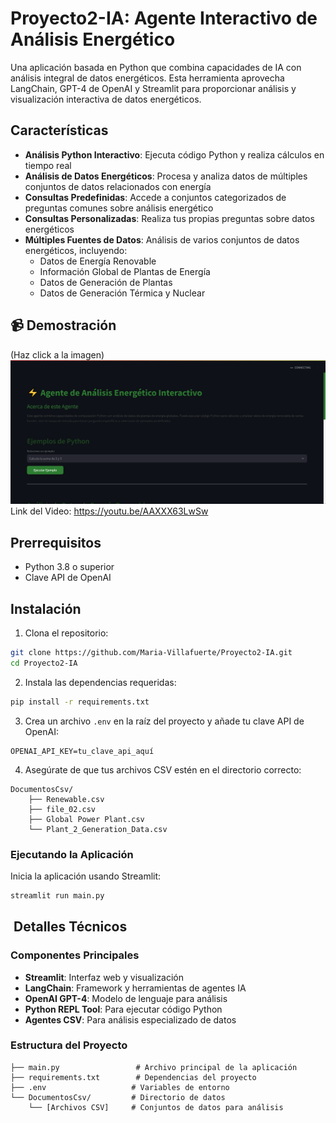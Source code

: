 # Proyecto2-IA: Agente Interactivo de Análisis Energético

Una aplicación basada en Python que combina capacidades de IA con análisis integral de datos energéticos. Esta herramienta aprovecha LangChain, GPT-4 de OpenAI y Streamlit para proporcionar análisis y visualización interactiva de datos energéticos.

## Características

- **Análisis Python Interactivo**: Ejecuta código Python y realiza cálculos en tiempo real
- **Análisis de Datos Energéticos**: Procesa y analiza datos de múltiples conjuntos de datos relacionados con energía
- **Consultas Predefinidas**: Accede a conjuntos categorizados de preguntas comunes sobre análisis energético
- **Consultas Personalizadas**: Realiza tus propias preguntas sobre datos energéticos
- **Múltiples Fuentes de Datos**: Análisis de varios conjuntos de datos energéticos, incluyendo:
  - Datos de Energía Renovable
  - Información Global de Plantas de Energía
  - Datos de Generación de Plantas
  - Datos de Generación Térmica y Nuclear


## 📹 Demostración
(Haz click a la imagen)
[![Video Demostrativo](Minitura.png)](https://youtu.be/AAXXX63LwSw)
Link del Video: https://youtu.be/AAXXX63LwSw

## Prerrequisitos

- Python 3.8 o superior
- Clave API de OpenAI

## Instalación

1. Clona el repositorio:
```bash
git clone https://github.com/Maria-Villafuerte/Proyecto2-IA.git
cd Proyecto2-IA
```

2. Instala las dependencias requeridas:
```bash
pip install -r requirements.txt
```

3. Crea un archivo `.env` en la raíz del proyecto y añade tu clave API de OpenAI:
```env
OPENAI_API_KEY=tu_clave_api_aquí
```

4. Asegúrate de que tus archivos CSV estén en el directorio correcto:
```
DocumentosCsv/
    ├── Renewable.csv
    ├── file_02.csv
    ├── Global Power Plant.csv
    └── Plant_2_Generation_Data.csv
```

### Ejecutando la Aplicación

Inicia la aplicación usando Streamlit:
```bash
streamlit run main.py
```

## ️ Detalles Técnicos

### Componentes Principales

- **Streamlit**: Interfaz web y visualización
- **LangChain**: Framework y herramientas de agentes IA
- **OpenAI GPT-4**: Modelo de lenguaje para análisis
- **Python REPL Tool**: Para ejecutar código Python
- **Agentes CSV**: Para análisis especializado de datos

### Estructura del Proyecto

```
├── main.py                 # Archivo principal de la aplicación
├── requirements.txt        # Dependencias del proyecto
├── .env                   # Variables de entorno
└── DocumentosCsv/         # Directorio de datos
    └── [Archivos CSV]     # Conjuntos de datos para análisis
```
